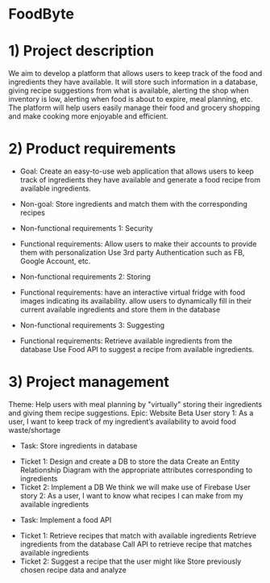# FoodByte

# 1) Project description
We aim to develop a platform that allows users to keep track of the food and ingredients they have available. It will store such information in a database, giving recipe suggestions from what is available, alerting the shop when inventory is low, alerting when food is about to expire, meal planning, etc. The platform will help users easily manage their food and grocery shopping and make cooking more enjoyable and efficient.

# 2) Product requirements
* Goal: Create an easy-to-use web application that allows users to keep track of ingredients they have available and generate a food recipe from available ingredients.
- Non-goal: Store ingredients and match them with the corresponding recipes
* Non-functional requirements 1: Security
- Functional requirements:
Allow users to make their accounts to provide them with personalization
Use 3rd party Authentication such as FB, Google Account, etc.
* Non-functional requirements 2: Storing
- Functional requirements:
have an interactive virtual fridge with food images indicating its availability. 
allow users to dynamically fill in their current available ingredients and store them in the database
* Non-functional requirements 3: Suggesting
- Functional requirements:
Retrieve available ingredients from the database 
Use Food API to suggest a recipe from available ingredients.


# 3) Project management
Theme: Help users with meal planning by "virtually" storing their ingredients and giving them recipe suggestions.
Epic: Website Beta
User story 1: As a user, I want to keep track of my ingredient’s availability to avoid food waste/shortage
* Task: Store ingredients in database
- Ticket 1: Design and create a DB to store the data
Create an Entity Relationship Diagram with the appropriate attributes corresponding to ingredients
- Ticket 2: Implement a DB 
We think we will make use of Firebase
User story 2: As a user, I want to know what recipes I can make from my available ingredients
* Task: Implement a food API
- Ticket 1: Retrieve recipes that match with available ingredients
Retrieve ingredients from the database
Call API to retrieve recipe that matches available ingredients
- Ticket 2: Suggest a recipe that the user might like
Store previously chosen recipe data and analyze
